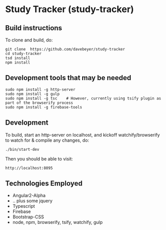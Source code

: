 # Study Tracker (study-tracker)

## Build instructions

To clone and build, do:

```
git clone  https://github.com/davebeyer/study-tracker
cd study-tracker
tsd install
npm install
```

## Development tools that may be needed

```
sudo npm install -g http-server
sudo npm install -g gulp
sudo npm install -g tsc    # However, currently using tsify plugin as part of the browserify process
sudo npm install -g firebase-tools
```


## Development

To build, start an http-server on localhost, and kickoff watchify/browserify to watch for & compile any changes, do:

```
./bin/start-dev
```

Then you should be able to visit:

```
http://localhost:8095
```

## Technologies Employed

* Angular2-Alpha 
* .. plus some jquery
* Typescript
* Firebase
* Bootstrap-CSS
* node, npm, browserify, tsify, watchify, gulp
